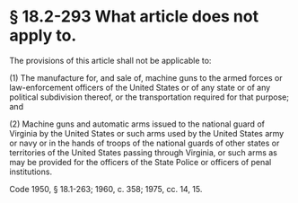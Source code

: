# § 18.2-293 What article does not apply to.

<p>The provisions of this article shall not be applicable to:</p><p>(1) The manufacture for, and sale of, machine guns to the armed forces or law-enforcement officers of the United States or of any state or of any political subdivision thereof, or the transportation required for that purpose; and</p><p>(2) Machine guns and automatic arms issued to the national guard of Virginia by the United States or such arms used by the United States army or navy or in the hands of troops of the national guards of other states or territories of the United States passing through Virginia, or such arms as may be provided for the officers of the State Police or officers of penal institutions.</p><p>Code 1950, § 18.1-263; 1960, c. 358; 1975, cc. 14, 15.</p>